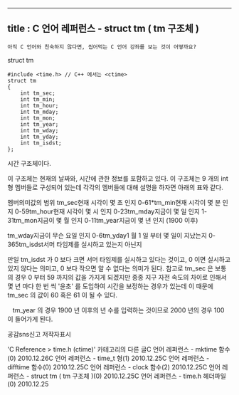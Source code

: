 ----------------
title : C 언어 레퍼런스 - struct tm ( tm 구조체 )
--------------



```warning
아직 C 언어와 친숙하지 않다면, 씹어먹는 C 언어 강좌를 보는 것이 어떻까요?
```


struct tm




```info
#include <time.h> // C++ 에서는 <ctime>
struct tm
{
    int tm_sec;
    int tm_min;
    int tm_hour;
    int tm_mday;
    int tm_mon;
    int tm_year;
    int tm_wday;
    int tm_yday;
    int tm_isdst;
};
```


시간 구조체이다. 

이 구조체는 현재의 날짜와, 시간에 관한 정보를 포함하고 있다. 이 구조체는 9 개의 int 형 멤버들로 구성되어 있는데 각각의 멤버들에 대해 설명을 하자면 아래의 표와 같다. 


멤버의미값의 범위
tm_sec현재 시각이 몇 초 인지
0-61*tm_min현재 시각이 몇 분 인지
0-59tm_hour현재 시각이 몇 시 인지
0-23tm_mday지금이 몇 일 인지
1-31tm_mon지금이 몇 월 인지
0-11tm_year지금이 몇 년 인지 (1900 이후) 

tm_wday지금이 무슨 요일 인지
0-6tm_yday1 월 1 일 부터 몇 일이 지났는지
0-365tm_isdst서머 타임제를 실시하고 있는지 아닌지


만일 tm_isdst 가 0 보다 크면 서머 타임제를 실시하고 있다는 것이고, 0 이면 실시하고 있지 않다는 의미고, 0 보다 작으면 알 수 없다는 의미가 된다. 참고로 tm_sec 은 보통의 경우 0 부터 59 까지의 값을 가지게 되겠지만 종종 지구 자전 속도의 차이로 인해서 몇 년 마다 한 번 씩 '윤초' 를 도입하여 시간을 보정하는 경우가 있는데 이 때문에 tm_sec 의 값이 60 혹은 61 이 될 수 있다.

   tm_year 의 경우 1900 년 이후의 년 수를 입력하는 것이므로 2000 년의 경우 100 이 들어가게 된다. 




공감sns신고
저작자표시

'C Reference > time.h (ctime)' 카테고리의 다른 글C 언어 레퍼런스 - mktime 함수(0)
2010.12.26C 언어 레퍼런스 - time_t 형(1)
2010.12.25C 언어 레퍼런스 - difftime 함수(0)
2010.12.25C 언어 레퍼런스 - clock 함수(2)
2010.12.25C 언어 레퍼런스 - struct tm ( tm 구조체 )(0)
2010.12.25C 언어 레퍼런스 - time.h 헤더파일(0)
2010.12.25


